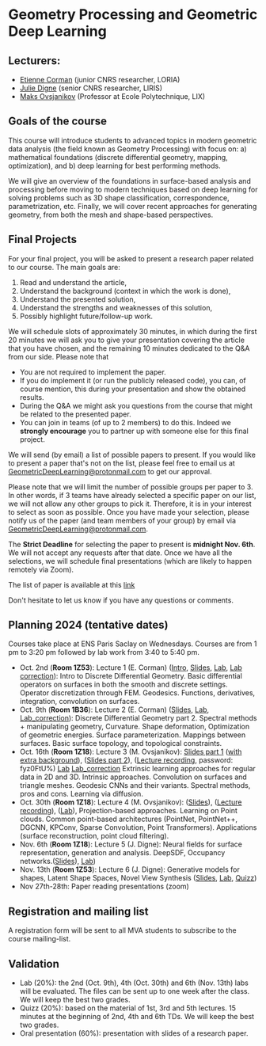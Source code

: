 # Geometry Processing and Geometric Deep Learning

## Lecturers:

- [Etienne Corman](https://members.loria.fr/ECorman/) (junior CNRS researcher, LORIA)
- [Julie Digne](https://liris.cnrs.fr/julie.digne/) (senior CNRS researcher, LIRIS)
- [Maks Ovsjanikov](https://www.lix.polytechnique.fr/~maks/) (Professor at Ecole Polytechnique, LIX)

## Goals of the course

 This course will introduce students to advanced topics in modern geometric data analysis (the field known as Geometry Processing) with focus on: 
a) mathematical foundations (discrete differential geometry, mapping, optimization), and 
b) deep learning for best performing methods. 


We will give an overview of the foundations in surface-based analysis and processing before moving to modern techniques based on deep learning for solving problems such as 3D shape classification, correspondence, parametrization, etc. Finally, we will cover recent approaches for generating geometry, from both the mesh and shape-based perspectives.

## Final Projects

For your final project, you will be asked to present a research paper related to our course. The main goals are:
1. Read and understand the article,
2. Understand the background (context in which the work is done),
3. Understand the presented solution,
4. Understand the strengths and weaknesses of this solution,
5. Possibly highlight future/follow-up work.

We will schedule slots of approximately 30 minutes, in which during the first 20 minutes we will ask you to give your presentation covering the article that you have chosen, and the remaining 10 minutes dedicated to the Q&A from our side. Please note that
- You are not required to implement the paper.
- If you do implement it (or run the publicly released code), you can, of course mention, this during your presentation and show the obtained results.
- During the Q&A we might ask you questions from the course that might be related to the presented paper.
- You can join in teams (of up to 2 members) to do this. Indeed we **strongly encourage** you to partner up with someone else for this final project.

We will send (by email) a list of possible papers to present. If you would like to present a paper that's not on the list, please feel free to email us at GeometricDeepLearning@protonmail.com to get our approval. 

Please note that we will limit the number of possible groups per paper to 3. In other words, if 3 teams have already selected a specific paper on our list, we will not allow any other groups to pick it. Therefore, it is in your interest to select as soon as possible. Once you have made your selection, please notify us of the paper (and team members of your group) by email via GeometricDeepLearning@protonmail.com.

The **Strict Deadline** for selecting the paper to present is **midnight Nov. 6th**. We will not accept any requests after that date. Once we have all the selections, we will schedule final presentations (which are likely to happen remotely via Zoom).

The list of paper is available at this [link](https://docs.google.com/document/d/1iVGCgSMZf_lFjlYCdPU__8Tux8y1pf-TiKqnVniCATA/edit?tab=t.0)

Don't hesitate to let us know if you have any questions or comments.


## Planning 2024 (tentative dates)

Courses take place at ENS Paris Saclay on Wednesdays. Courses are from 1 pm to 3:20 pm followed by lab work from 3:40 to 5:40 pm.

- Oct. 2nd (**Room 1Z53**): Lecture 1 (E. Corman) ([Intro](slides/MVA_Course_Introduction.pdf), [Slides](slides/MVA_lecture1.pdf), [Lab](td/TD1.zip), [Lab correction](td/TD1_Corrrection.ipynb)): Intro to Discrete Differential Geometry. Basic differential operators on surfaces in both the smooth and discrete settings. Operator discretization through FEM. Geodesics. Functions, derivatives, integration, convolution on surfaces.
- Oct. 9th (**Room 1B36**): Lecture 2 (E. Corman) ([Slides](slides/MVA_lecture2.pdf), [Lab](td/TD2.zip), [Lab_correction](td/TD2_Correction.ipynb)):  Discrete Differential Geometry part 2. Spectral methods + manipulating geometry, Curvature. Shape deformation, Optimization of geometric energies. Surface parameterization. Mappings between surfaces. Basic surface topology, and topological constraints.
- Oct. 16th (**Room 1Z18**): Lecture 3 (M. Ovsjanikov): [Slides part 1](slides/MVA_lecture3_part1.pdf) ([with extra background](slides/MVA_lecture3_part1_wextra_slides.pdf)), ([Slides part 2](slides/MVA_lecture3_part2.pdf)), ([Lecture recording](https://ens-paris-saclay-fr.zoom.us/rec/share/_czVt9bwwjrdiAeGm5qGdXpeh8XlTNbEbo27D4OHkso80_bX8tixYhscL6j3m0sg.F-kj5suMXU3LZYIK 
), password: fyz0FtU%) [Lab](td/TD3_Q.ipynb)  [Lab_correction](td/TD3_Q_correction.ipynb) Extrinsic learning approaches for regular data in 2D and 3D. Intrinsic approaches. Convolution on surfaces and triangle meshes. Geodesic CNNs and their variants. Spectral methods, pros and cons. Learning via diffusion.
- Oct. 30th (**Room 1Z18**): Lecture 4 (M. Ovsjanikov): ([Slides](slides/MVA_lecture4_cmp.pdf)), ([Lecture recording](https://www.dropbox.com/s/bxn9lhwbrqjuxm8/GMT20241030-120528_Recording_1790x956.mp4?dl=0)), ([Lab](td/TD_4.ipynb)), Projection-based approaches. Learning on Point clouds. Common point-based architectures (PointNet, PointNet++, DGCNN, KPConv, Sparse Convolution, Point Transformers). Applications (surface reconstruction, point cloud filtering).
- Nov. 6th (**Room 1Z18**): Lecture 5 (J. Digne): Neural fields for surface representation, generation and analysis. DeepSDF, Occupancy networks.([Slides](slides/MVA_lecture5.pdf)), [Lab](td/TD_5.ipynb))
- Nov. 13th (**Room 1Z53**): Lecture 6 (J. Digne): Generative models for shapes, Latent Shape Spaces, Novel View Synthesis ([Slides](slides/MVA_lecture6.pdf), [Lab](td/TP_6.ipynb), [Quizz](https://surveyjs.io/published?id=bcba3c61-a0bd-4226-a27d-aded98407259))
- Nov 27th-28th: Paper reading presentations (zoom)


## Registration and mailing list
A registration form will be sent to all MVA students to subscribe to the course mailing-list.

## Validation
- Lab (20%): the 2nd (Oct. 9th), 4th (Oct. 30th) and 6th (Nov. 13th) labs will be evaluated. The files can be sent up to one week after the class. We will keep the best two grades.
- Quizz (20%): based on the material of 1st, 3rd and 5th lectures. 15 minutes at the beginning of 2nd, 4th and 6th TDs. We will keep the best two grades.
- Oral presentation (60%): presentation with slides of a research paper.

